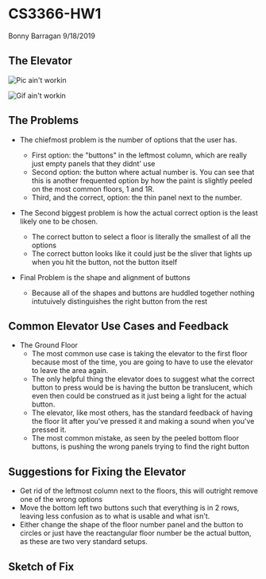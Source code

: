 # CS3366-HW1
Bonny Barragan 9/18/2019

## The Elevator

![Pic ain't workin](https://github.com/Bobarrag/hw1.15.Barragan/blob/master/TheElevator.png)

![Gif ain't workin](https://github.com/Bobarrag/hw1.15.Barragan/blob/master/tNyBNPEEgP.gif)

## The Problems
- The chiefmost problem is the number of options that the user has.
  - First option: the "buttons" in the leftmost column, which are really just empty panels that they didnt' use
  - Second option: the button where actual number is. You can see that this is another frequented option by how 
    the paint is slightly peeled on the most common floors, 1 and 1R.
  - Third, and the correct, option: the thin panel next to the number. 
  
- The Second biggest problem is how the actual correct option is the least likely one to be chosen.
  - The correct button to select a floor is literally the smallest of all the options
  - The correct button looks like it could just be the sliver that lights up when you hit the button, not the 
    button itself
 - Final Problem is the shape and alignment of buttons
   - Because all of the shapes and buttons are huddled together nothing intutuively distinguishes the right button 
    from the rest
    
## Common Elevator Use Cases and Feedback
- The Ground Floor
  - The most common use case is taking the elevator to the first floor because most of the time, you are going
    to have to use the elevator to leave the area again.
  - The only helpful thing the elevator does to suggest what the correct button to press would be is having the
    button be translucent, which even then could be construed as it just being a light for the actual button.
  - The elevator, like most others, has the standard feedback of having the floor lit after you've pressed it 
    and making a sound when you've pressed it.
  - The most common mistake, as seen by the peeled bottom floor buttons, is pushing the wrong panels trying to
    find the right button
    
## Suggestions for Fixing the Elevator
 - Get rid of the leftmost column next to the floors, this will outright remove one of the wrong options
 - Move the bottom left two buttons such that everything is in 2 rows, leaving less confusion as to what is
   usable and what isn't.
 - Either change the shape of the floor number panel and the button to circles or just have the reactangular 
   floor number be the actual button, as these are two very standard setups.
   
## Sketch of Fix
